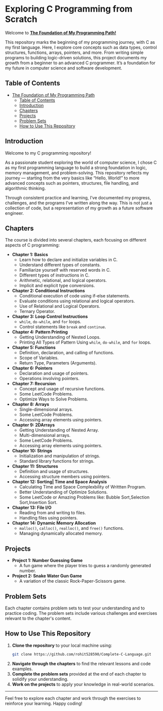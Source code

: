 # Exploring C Programming from Scratch

Welcome to [**The Foundation of My Programming Path!**](https://github.com/rohit528590/Complete-C-Language.git)

This repository marks the beginning of my programming journey, with C as my first language. Here, I explore core concepts such as data types, control structures, functions, arrays, pointers, and more. From writing simple programs to building logic-driven solutions, this project documents my growth from a beginner to an advanced C programmer. It’s a foundation for my future in computer science and software development.

## Table of Contents

- [The Foundation of My Programming Path](#exploring-c-programming-from-scratch)
  - [Table of Contents](#table-of-contents)
  - [Introduction](#introduction)
  - [Chapters](#chapters)
  - [Projects](#projects)
  - [Problem Sets](#problem-sets)
  - [How to Use This Repository](#how-to-use-this-repository)

## Introduction

Welcome to my C programming repository!

As a passionate student exploring the world of computer science, I chose C as my first programming language to build a strong foundation in logic, memory management, and problem-solving. This repository reflects my journey — starting from the very basics like “Hello, World!” to more advanced concepts such as pointers, structures, file handling, and algorithmic thinking.

Through consistent practice and learning, I’ve documented my progress, challenges, and the programs I’ve written along the way. This is not just a collection of code, but a representation of my growth as a future software engineer.

## Chapters

The course is divided into several chapters, each focusing on different aspects of C programming:

- **Chapter 1: Basics**
  - Learn how to declare and initialize variables in C.
  - Understand different types of constants.
  - Familiarize yourself with reserved words in C.
  - Different types of instructions in C.
  - Arithmetic, relational, and logical operators.
  - Implicit and explicit type conversions.
- **Chapter 2: Conditional Instructions**
  - Conditional execution of code using if-else statements.
  - Evaluate conditions using relational and logical operators.
  - Use of Relational and Logical Operators.
  - Ternary Operator.
- **Chapter 3: Loop Control Instructions**
  - `while`, `do-while`, and `for` loops.
  - Control statements like `break` and `continue`.
- **Chapter 4: Pattern Printing**
  - Getting Understanding of Nested Loops.
  - Printing All Types of Pattern Using `while`, `do-while`, and `for` loops.
- **Chapter 5: Functions**
  - Definition, declaration, and calling of functions.
  - Scope of Variables.
  - Return Type, Parameters (Arguments).
- **Chapter 6: Pointers**
  - Declaration and usage of pointers.
  - Operations involving pointers.
- **Chapter 7: Recursion**
  - Concept and usage of recursive functions.
  - Some LeetCode Problems.
  - Optimize Ways to Solve Problems.
- **Chapter 8: Arrays**
  - Single-dimensional arrays.
  - Some LeetCode Problems.
  - Accessing array elements using pointers.
- **Chapter 9: 2DArrays**
  - Getting Understanding of Nested Array.
  - Multi-dimensional arrays.
  - Some LeetCode Problems.
  - Accessing array elements using pointers.
- **Chapter 10: Strings**
  - Initialization and manipulation of strings.
  - Standard library functions for strings.
- **Chapter 11: Structures**
  - Definition and usage of structures.
  - Accessing structure members using pointers.
- **Chapter 12: Sorting| Time and Space Analysis**
  - Calculating Time and Space Complexbility of Writtten Program.
  - Better Understanding of Optimize Solutions.
  - Some LeetCode or Amazing Problems like: Bubble Sort,Selection Sort,Insertion Sort.
- **Chapter 13: File I/O**
  - Reading from and writing to files.
  - Handling files using pointers.
- **Chapter 14: Dynamic Memory Allocation**
  - `malloc()`, `calloc()`, `realloc()`, and `free()` functions.
  - Managing dynamically allocated memory.

## Projects

- **Project 1: Number Guessing Game**
  - A fun game where the player tries to guess a randomly generated number.
- **Project 2: Snake Water Gun Game**
  - A variation of the classic Rock-Paper-Scissors game.

## Problem Sets

Each chapter contains problem sets to test your understanding and to practice coding. The problem sets include various challenges and exercises relevant to the chapter's content.

## How to Use This Repository

1. **Clone the repository** to your local machine using:
   ```sh
   git clone https://github.com/rohit528590/Complete-C-Language.git
   ```
2. **Navigate through the chapters** to find the relevant lessons and code examples.
3. **Complete the problem sets** provided at the end of each chapter to solidify your understanding.
4. **Work on the projects** to apply your knowledge in real-world scenarios.

---

Feel free to explore each chapter and work through the exercises to reinforce your learning. Happy coding!
